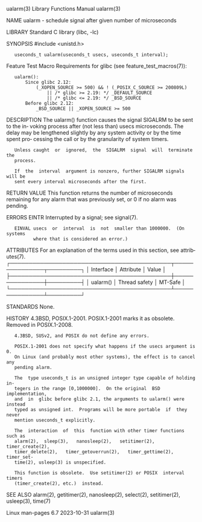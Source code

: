 ualarm(3)                  Library Functions Manual                  ualarm(3)

NAME
       ualarm - schedule signal after given number of microseconds

LIBRARY
       Standard C library (libc, -lc)

SYNOPSIS
       #include <unistd.h>

       useconds_t ualarm(useconds_t usecs, useconds_t interval);

   Feature Test Macro Requirements for glibc (see feature_test_macros(7)):

       ualarm():
           Since glibc 2.12:
               (_XOPEN_SOURCE >= 500) && ! (_POSIX_C_SOURCE >= 200809L)
                   || /* glibc >= 2.19: */ _DEFAULT_SOURCE
                   || /* glibc <= 2.19: */ _BSD_SOURCE
           Before glibc 2.12:
               _BSD_SOURCE || _XOPEN_SOURCE >= 500

DESCRIPTION
       The  ualarm()  function causes the signal SIGALRM to be sent to the in‐
       voking process after (not less than) usecs microseconds.  The delay may
       be lengthened slightly by any system activity or by the time spent pro‐
       cessing the call or by the granularity of system timers.

       Unless caught  or  ignored,  the  SIGALRM  signal  will  terminate  the
       process.

       If  the  interval  argument is nonzero, further SIGALRM signals will be
       sent every interval microseconds after the first.

RETURN VALUE
       This function returns the number  of  microseconds  remaining  for  any
       alarm that was previously set, or 0 if no alarm was pending.

ERRORS
       EINTR  Interrupted by a signal; see signal(7).

       EINVAL usecs  or  interval  is  not  smaller than 1000000.  (On systems
              where that is considered an error.)

ATTRIBUTES
       For an explanation of the terms  used  in  this  section,  see  attrib‐
       utes(7).
       ┌───────────────────────────────────────────┬───────────────┬─────────┐
       │ Interface                                 │ Attribute     │ Value   │
       ├───────────────────────────────────────────┼───────────────┼─────────┤
       │ ualarm()                                  │ Thread safety │ MT-Safe │
       └───────────────────────────────────────────┴───────────────┴─────────┘

STANDARDS
       None.

HISTORY
       4.3BSD,  POSIX.1-2001.   POSIX.1-2001 marks it as obsolete.  Removed in
       POSIX.1-2008.

       4.3BSD, SUSv2, and POSIX do not define any errors.

       POSIX.1-2001 does not specify what happens if the usecs argument is  0.
       On Linux (and probably most other systems), the effect is to cancel any
       pending alarm.

       The  type useconds_t is an unsigned integer type capable of holding in‐
       tegers in the range [0,1000000].  On the original  BSD  implementation,
       and  in  glibc before glibc 2.1, the arguments to ualarm() were instead
       typed as unsigned int.  Programs will be more portable  if  they  never
       mention useconds_t explicitly.

       The  interaction  of  this  function with other timer functions such as
       alarm(2),  sleep(3),   nanosleep(2),   setitimer(2),   timer_create(2),
       timer_delete(2),   timer_getoverrun(2),   timer_gettime(2),  timer_set‐
       time(2), usleep(3) is unspecified.

       This function is obsolete.  Use setitimer(2) or POSIX  interval  timers
       (timer_create(2), etc.)  instead.

SEE ALSO
       alarm(2),    getitimer(2),   nanosleep(2),   select(2),   setitimer(2),
       usleep(3), time(7)

Linux man-pages 6.7               2023-10-31                         ualarm(3)
